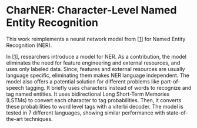 # CharNER: Character-Level Named Entity Recognition

This work reimplements a neural network model from [[1]] for Named Entity Recognition (NER).

In [[1]], researchers introduce a model for NER. 
As a contribution, the model eliminates the need for feature engineering and external resources, and uses only labeled data. 
Since, features and external resources are usually language specific, eliminating them makes NER language independent. 
The model also offers a potential solution for different problems like part-of-speech tagging. 
It briefly uses characters instead of words to recognize and tag named entities. 
It uses bidirectional Long Short-Term Memories (LSTMs) to convert each character to tag probabilities. 
Then, it converts these probabilities to word level tags with a viterbi decoder. 
The model is tested in 7 different languages, showing similar performance with state-of-the-art techniques.

[1]: http://www.aclweb.org/anthology/C/C16/C16-1087.pdf
